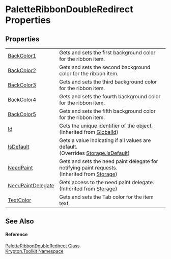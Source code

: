 # PaletteRibbonDoubleRedirect Properties




## Properties
<table>
<tr>
<td><a href="0a367725-bbca-07d2-e861-de8eea9a84d3.md">BackColor1</a></td>
<td>Gets and sets the first background color for the ribbon item.</td></tr>
<tr>
<td><a href="231f9571-d185-131a-d51b-41651e5ed2c7.md">BackColor2</a></td>
<td>Gets and sets the second background color for the ribbon item.</td></tr>
<tr>
<td><a href="c217454d-c7e4-72b6-db2f-7bf77507d3f6.md">BackColor3</a></td>
<td>Gets and sets the third background color for the ribbon item.</td></tr>
<tr>
<td><a href="36a923be-eafd-125f-4e53-4456a9280560.md">BackColor4</a></td>
<td>Gets and sets the fourth background color for the ribbon item.</td></tr>
<tr>
<td><a href="a99885bc-a0bf-a520-d75c-5019abec32cd.md">BackColor5</a></td>
<td>Gets and sets the fifth background color for the ribbon item.</td></tr>
<tr>
<td><a href="71a6846f-bfb6-fb58-b361-6b43ae0583a8.md">Id</a></td>
<td>Gets the unique identifier of the object.<br />(Inherited from <a href="9ef2ca3a-e03e-8927-105a-2f9a6fbdf849.md">GlobalId</a>)</td></tr>
<tr>
<td><a href="fa0d8a48-9735-32e4-cc59-b466a505ea85.md">IsDefault</a></td>
<td>Gets a value indicating if all values are default.<br />(Overrides <a href="bbc0e831-9474-3bce-65dc-0625d793d8c1.md">Storage.IsDefault</a>)</td></tr>
<tr>
<td><a href="097a0f47-e60c-4bf7-802c-8391c6d8feff.md">NeedPaint</a></td>
<td>Gets and sets the need paint delegate for notifying paint requests.<br />(Inherited from <a href="8406cf55-79a3-e579-4094-be084e489431.md">Storage</a>)</td></tr>
<tr>
<td><a href="879ca7f2-32c5-8581-44f2-c7aee6491db2.md">NeedPaintDelegate</a></td>
<td>Gets access to the need paint delegate.<br />(Inherited from <a href="8406cf55-79a3-e579-4094-be084e489431.md">Storage</a>)</td></tr>
<tr>
<td><a href="999087db-edbf-34a7-7e07-0db06f402b2e.md">TextColor</a></td>
<td>Gets and sets the Tab color for the item text.</td></tr>
</table>

## See Also


#### Reference
<a href="39f941d1-a7b9-6030-f7c9-f63274b33c0d.md">PaletteRibbonDoubleRedirect Class</a>  
<a href="79d2eac2-21f4-54ff-7552-b20c33c30600.md">Krypton.Toolkit Namespace</a>  
